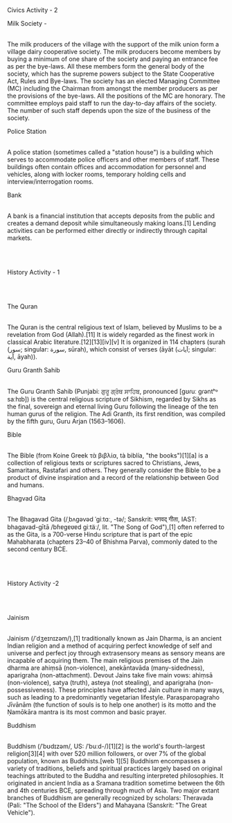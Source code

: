 <!DOCTYPE html>
<html>
<head>
	<title>History activity</title>
</head>
<body>
	<p>Civics Activity - 2</p>
	<p>
		Milk Society -<br><br>

The milk producers of the village with the support of the milk union form a village dairy cooperative society. The milk producers become members by buying a minimum of one share of the society and paying an entrance fee as per the bye-laws. All these members form the general body of the society, which has the supreme powers subject to the State Cooperative Act, Rules and Bye-laws.    The society has an elected Managing Committee (MC) including the Chairman from amongst the member producers as per the provisions of the bye-laws. All the positions of the MC are honorary. The committee employs paid staff to run the day-to-day affairs of the society. The number of such staff depends upon the size of the business of the society.
</p>

<p>
Police Station <br><br>

A police station (sometimes called a "station house") is a building which serves to accommodate police officers and other members of staff. These buildings often contain offices and accommodation for personnel and vehicles, along with locker rooms, temporary holding cells and interview/interrogation rooms.
</p>

<p>
Bank<br><br>

A bank is a financial institution that accepts deposits from the public and creates a demand deposit while simultaneously making loans.[1] Lending activities can be performed either directly or indirectly through capital markets.
</p><br><br>
<p>History Activity - 1</p><br><br>
<p>
The Quran<br><br>


The Quran is the central religious text of Islam, believed by Muslims to be a revelation from God (Allah).[11] It is widely regarded as the finest work in classical Arabic literature.[12][13][iv][v] It is organized in 114 chapters (surah (سور‎; singular: سورة‎, sūrah), which consist of verses (āyāt (آيات‎; singular: آية‎, āyah)).
</p>
<p>
Guru Granth Sahib<br><br>

The Guru Granth Sahib (Punjabi: ਗੁਰੂ ਗ੍ਰੰਥ ਸਾਹਿਬ, pronounced [ɡʊɾuː ɡɾəntʰᵊ saːhɪb]) is the central religious scripture of Sikhism, regarded by Sikhs as the final, sovereign and eternal living Guru following the lineage of the ten human gurus of the religion. The Adi Granth, its first rendition, was compiled by the fifth guru, Guru Arjan (1563–1606).
</p>
<p>
Bible<br><br>

The Bible (from Koine Greek τὰ βιβλία, tà biblía, "the books")[1][a] is a collection of religious texts or scriptures sacred to Christians, Jews, Samaritans, Rastafari and others. They generally consider the Bible to be a product of divine inspiration and a record of the relationship between God and humans. 
</p>
<p>
Bhagvad Gita<br><br>

The Bhagavad Gita (/ˌbʌɡəvəd ˈɡiːtɑː, -tə/; Sanskrit: भगवद् गीता, IAST: bhagavad-gītā /bɦɐɡɐʋɐd ɡiːtäː/, lit. "The Song of God"),[1] often referred to as the Gita, is a 700-verse Hindu scripture that is part of the epic Mahabharata (chapters 23–40 of Bhishma Parva), commonly dated to the second century BCE.
</p><br><br>
<p>History Activity -2</p><br><br>
<p>
Jainism<br><br>
<p>
Jainism (/ˈdʒeɪnɪzəm/),[1] traditionally known as Jain Dharma, is an ancient Indian religion and a method of acquiring perfect knowledge of self and universe and perfect joy through extrasensory means as sensory means are incapable of acquiring them. The main religious premises of the Jain dharma are ahiṃsā (non-violence), anekāntavāda (many-sidedness), aparigraha (non-attachment). Devout Jains take five main vows: ahiṃsā (non-violence), satya (truth), asteya (not stealing), and aparigraha (non-possessiveness). These principles have affected Jain culture in many ways, such as leading to a predominantly vegetarian lifestyle. Parasparopagraho Jīvānām (the function of souls is to help one another) is its motto and the Ṇamōkāra mantra is its most common and basic prayer.
</p>
<p>
Buddhism<br><br>

Buddhism (/ˈbʊdɪzəm/, US: /ˈbuːd-/)[1][2] is the world's fourth-largest religion[3][4] with over 520 million followers, or over 7% of the global population, known as Buddhists.[web 1][5] Buddhism encompasses a variety of traditions, beliefs and spiritual practices largely based on original teachings attributed to the Buddha and resulting interpreted philosophies. It originated in ancient India as a Sramana tradition sometime between the 6th and 4th centuries BCE, spreading through much of Asia. Two major extant branches of Buddhism are generally recognized by scholars: Theravada (Pali: "The School of the Elders") and Mahayana (Sanskrit: "The Great Vehicle").
</p>

	
</body>
</html>
